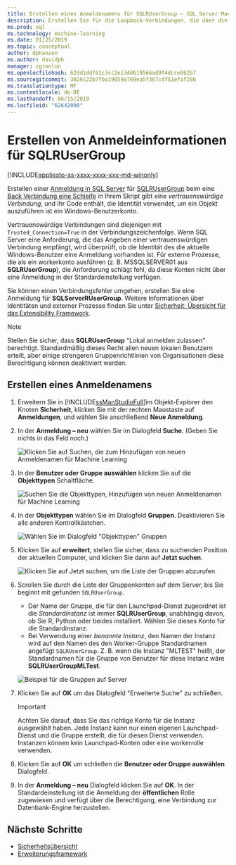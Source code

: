 ```yaml
---
title: Erstellen eines Anmeldenamens für SQLRUserGroup – SQL Server Machine Learning Services
description: Erstellen Sie für die Loopback-Verbindungen, die über die implizite Authentifizierung eine Anmeldung in SQL Server für SQLRUserGroup, sodass ein workerkonto an den Server für die identitätskonvertierung zurück an den aufrufenden Benutzer anmelden kann.
ms.prod: sql
ms.technology: machine-learning
ms.date: 01/25/2019
ms.topic: conceptual
author: dphansen
ms.author: davidph
manager: cgronlun
ms.openlocfilehash: 62dd1ddf61c3cc2e1340619566ad9f4dcce062b7
ms.sourcegitcommit: 3026c22b7fba19059a769ea5f367c4f51efaf286
ms.translationtype: MT
ms.contentlocale: de-DE
ms.lasthandoff: 06/15/2019
ms.locfileid: "62642090"
---
```

# <a name="create-a-login-for-sqlrusergroup"></a>Erstellen von Anmeldeinformationen für SQLRUserGroup
[!INCLUDE[appliesto-ss-xxxx-xxxx-xxx-md-winonly](../../includes/appliesto-ss-xxxx-xxxx-xxx-md-winonly.md)]

Erstellen einer [Anmeldung in SQL Server](https://docs.microsoft.com/sql/relational-databases/security/authentication-access/create-a-login) für [SQLRUserGroup](../concepts/security.md#sqlrusergroup) beim eine [Back Verbindung eine Schleife](../../advanced-analytics/concepts/security.md#implied-authentication) in Ihrem Skript gibt eine *vertrauenswürdige Verbindung*, und Ihr Code enthält, die Identität verwendet, um ein Objekt auszuführen ist ein Windows-Benutzerkonto.

Vertrauenswürdige Verbindungen sind diejenigen mit `Trusted_Connection=True` in der Verbindungszeichenfolge. Wenn SQL Server eine Anforderung, die das Angeben einer vertrauenswürdigen Verbindung empfängt, wird überprüft, ob die Identität des die aktuelle Windows-Benutzer eine Anmeldung vorhanden ist. Für externe Prozesse, die als ein workerkonto ausführen (z. B. MSSQLSERVER01 aus **SQLRUserGroup**), die Anforderung schlägt fehl, da diese Konten nicht über eine Anmeldung in der Standardeinstellung verfügen.

Sie können einen Verbindungsfehler umgehen, erstellen Sie eine Anmeldung für **SQLServerRUserGroup**. Weitere Informationen über Identitäten und externer Prozesse finden Sie unter [Sicherheit: Übersicht für das Extensibility Framework](../concepts/security.md).

> [!Note]
> Stellen Sie sicher, dass **SQLRUserGroup** "Lokal anmelden zulassen" berechtigt. Standardmäßig dieses Recht allen neuen lokalen Benutzern erteilt, aber einige strengeren Gruppenrichtlinien von Organisationen diese Berechtigung können deaktiviert werden.

## <a name="create-a-login"></a>Erstellen eines Anmeldenamens

1. Erweitern Sie in [!INCLUDE[ssManStudioFull](../../includes/ssmanstudiofull-md.md)]im Objekt-Explorer den Knoten **Sicherheit**, klicken Sie mit der rechten Maustaste auf **Anmeldungen**, und wählen Sie anschließend **Neue Anmeldung**.

2. In der **Anmeldung – neu** wählen Sie im Dialogfeld **Suche**. (Geben Sie nichts in das Feld noch.)
    
     ![Klicken Sie auf Suchen, die zum Hinzufügen von neuen Anmeldenamen für Machine Learning](media/implied-auth-login1.png "klicken Sie auf Suchen, Hinzufügen von neuen Anmeldenamen für Machine Learning")

3. In der **Benutzer oder Gruppe auswählen** klicken Sie auf die **Objekttypen** Schaltfläche.

     ![Suchen Sie die Objekttypen, Hinzufügen von neuen Anmeldenamen für Machine Learning](media/implied-auth-login2.png "Suchen von Objekttypen, die neue Anmeldung für Machine Learning hinzufügen")

4. In der **Objekttypen** wählen Sie im Dialogfeld **Gruppen**. Deaktivieren Sie alle anderen Kontrollkästchen.

     ![Wählen Sie im Dialogfeld "Objekttypen" Gruppen](media/implied-auth-login3.png "Gruppen auswählen, im Dialogfeld \"Objekttypen\"")

4. Klicken Sie auf **erweitert**, stellen Sie sicher, dass zu suchenden Position der aktuellen Computer, und klicken Sie dann auf **Jetzt suchen**.

     ![Klicken Sie auf Jetzt suchen, um die Liste der Gruppen abzurufen](media/implied-auth-login4.png "klicken Sie auf Jetzt suchen zum Abrufen der Liste der Gruppen")

5. Scrollen Sie durch die Liste der Gruppenkonten auf dem Server, bis Sie beginnt mit gefunden `SQLRUserGroup`.
    
    + Der Name der Gruppe, die für den Launchpad-Dienst zugeordnet ist die _Standardinstanz_ ist immer **SQLRUserGroup**, unabhängig davon, ob Sie R, Python oder beides installiert. Wählen Sie dieses Konto für die Standardinstanz.
    + Bei Verwendung einer _benannte Instanz_, den Namen der Instanz wird auf den Namen des den Worker-Gruppe Standardnamen angefügt `SQLRUserGroup`. Z. B. wenn die Instanz "MLTEST" heißt, der Standardnamen für die Gruppe von Benutzer für diese Instanz wäre **SQLRUserGroupMLTest**.
 
    ![Beispiel für die Gruppen auf Server](media/implied-auth-login5.png "Beispiel für die Gruppen auf Server")
   
5. Klicken Sie auf **OK** um das Dialogfeld "Erweiterte Suche" zu schließen.

    > [!IMPORTANT]
    > Achten Sie darauf, dass Sie das richtige Konto für die Instanz ausgewählt haben. Jede Instanz kann nur einen eigenen Launchpad-Dienst und die Gruppe erstellt, die für diesen Dienst verwenden. Instanzen können kein Launchpad-Konten oder eine workerrolle verwenden.

6. Klicken Sie auf **OK** um schließen die **Benutzer oder Gruppe auswählen** Dialogfeld.

7. In der **Anmeldung – neu** Dialogfeld klicken Sie auf **OK**. In der Standardeinstellung ist die Anmeldung der **öffentlichen** Rolle zugewiesen und verfügt über die Berechtigung, eine Verbindung zur Datenbank-Engine herzustellen.

## <a name="next-steps"></a>Nächste Schritte

+ [Sicherheitsübersicht](../concepts/security.md)
+ [Erweiterungsframework](../concepts/extensibility-framework.md)

